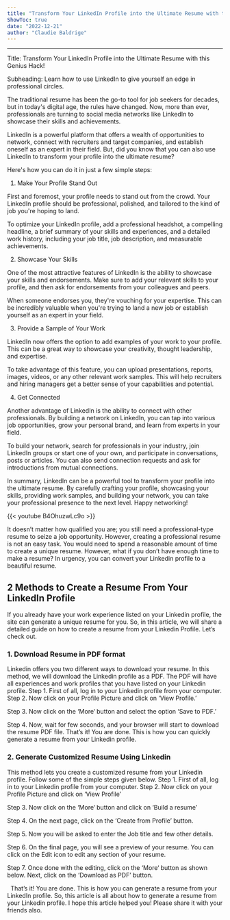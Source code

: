 ```yaml
---
title: "Transform Your LinkedIn Profile into the Ultimate Resume with this Genius Hack!"
ShowToc: true 
date: "2022-12-21"
author: "Claudie Baldrige"
---
```

*****
Title: Transform Your LinkedIn Profile into the Ultimate Resume with this Genius Hack!

Subheading: Learn how to use LinkedIn to give yourself an edge in professional circles.

The traditional resume has been the go-to tool for job seekers for decades, but in today's digital age, the rules have changed. Now, more than ever, professionals are turning to social media networks like LinkedIn to showcase their skills and achievements.

LinkedIn is a powerful platform that offers a wealth of opportunities to network, connect with recruiters and target companies, and establish oneself as an expert in their field. But, did you know that you can also use LinkedIn to transform your profile into the ultimate resume?

Here's how you can do it in just a few simple steps:

1. Make Your Profile Stand Out

First and foremost, your profile needs to stand out from the crowd. Your LinkedIn profile should be professional, polished, and tailored to the kind of job you're hoping to land.

To optimize your LinkedIn profile, add a professional headshot, a compelling headline, a brief summary of your skills and experiences, and a detailed work history, including your job title, job description, and measurable achievements.

2. Showcase Your Skills

One of the most attractive features of LinkedIn is the ability to showcase your skills and endorsements. Make sure to add your relevant skills to your profile, and then ask for endorsements from your colleagues and peers.

When someone endorses you, they're vouching for your expertise. This can be incredibly valuable when you're trying to land a new job or establish yourself as an expert in your field.

3. Provide a Sample of Your Work

LinkedIn now offers the option to add examples of your work to your profile. This can be a great way to showcase your creativity, thought leadership, and expertise.

To take advantage of this feature, you can upload presentations, reports, images, videos, or any other relevant work samples. This will help recruiters and hiring managers get a better sense of your capabilities and potential.

4. Get Connected

Another advantage of LinkedIn is the ability to connect with other professionals. By building a network on LinkedIn, you can tap into various job opportunities, grow your personal brand, and learn from experts in your field.

To build your network, search for professionals in your industry, join LinkedIn groups or start one of your own, and participate in conversations, posts or articles. You can also send connection requests and ask for introductions from mutual connections.

In summary, LinkedIn can be a powerful tool to transform your profile into the ultimate resume. By carefully crafting your profile, showcasing your skills, providing work samples, and building your network, you can take your professional presence to the next level. Happy networking!

{{< youtube B4OhuzwLc9o >}} 



It doesn’t matter how qualified you are; you still need a professional-type resume to seize a job opportunity. However, creating a professional resume is not an easy task.
You would need to spend a reasonable amount of time to create a unique resume. However, what if you don’t have enough time to make a resume? In urgency, you can convert your Linkedin profile to a beautiful resume.

 
## 2 Methods to Create a Resume From Your LinkedIn Profile


If you already have your work experience listed on your Linkedin profile, the site can generate a unique resume for you. So, in this article, we will share a detailed guide on how to create a resume from your Linkedin Profile. Let’s check out.

 
### 1. Download Resume in PDF format


Linkedin offers you two different ways to download your resume. In this method, we will download the Linkedin profile as a PDF. The PDF will have all experiences and work profiles that you have listed on your Linkedin profile.
Step 1. First of all, log in to your Linkedin profile from your computer.
Step 2. Now click on your Profile Picture and click on ‘View Profile.’

Step 3. Now click on the ‘More‘ button and select the option ‘Save to PDF.’


Step 4. Now, wait for few seconds, and your browser will start to download the resume PDF file.
That’s it! You are done. This is how you can quickly generate a resume from your Linkedin profile.

 
### 2. Generate Customized Resume Using Linkedin


This method lets you create a customized resume from your Linkedin profile. Follow some of the simple steps given below.
Step 1. First of all, log in to your Linkedin profile from your computer.
Step 2. Now click on your Profile Picture and click on ‘View Profile’

Step 3. Now click on the ‘More‘ button and click on ‘Build a resume’

Step 4. On the next page, click on the ‘Create from Profile’ button.

Step 5. Now you will be asked to enter the Job title and few other details.

Step 6. On the final page, you will see a preview of your resume. You can click on the Edit icon to edit any section of your resume.

Step 7. Once done with the editing, click on the ‘More‘ button as shown below. Next, click on the ‘Download as PDF’ button.

 
That’s it! You are done. This is how you can generate a resume from your LinkedIn profile.
So, this article is all about how to generate a resume from your Linkedin profile. I hope this article helped you! Please share it with your friends also.




